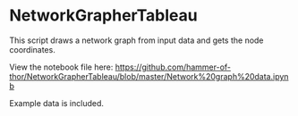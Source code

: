 # NetworkGrapherTableau
This script draws a network graph from input data and gets the node coordinates.

View the notebook file here: https://github.com/hammer-of-thor/NetworkGrapherTableau/blob/master/Network%20graph%20data.ipynb

Example data is included.
